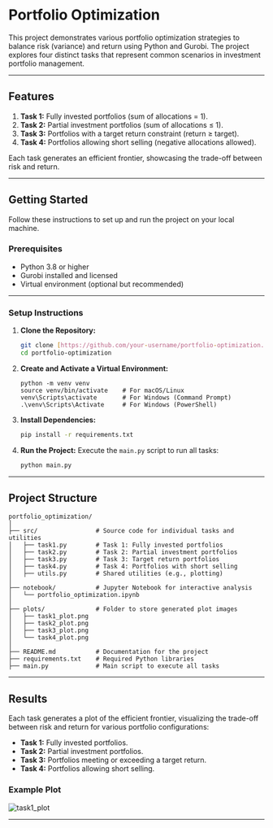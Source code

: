 
# **Portfolio Optimization**

This project demonstrates various portfolio optimization strategies to balance risk (variance) and return using Python and Gurobi. The project explores four distinct tasks that represent common scenarios in investment portfolio management.

---

## **Features**
1. **Task 1:** Fully invested portfolios (sum of allocations = 1).
2. **Task 2:** Partial investment portfolios (sum of allocations ≤ 1).
3. **Task 3:** Portfolios with a target return constraint (return ≥ target).
4. **Task 4:** Portfolios allowing short selling (negative allocations allowed).

Each task generates an efficient frontier, showcasing the trade-off between risk and return.

---

## **Getting Started**

Follow these instructions to set up and run the project on your local machine.

### **Prerequisites**
- Python 3.8 or higher
- Gurobi installed and licensed
- Virtual environment (optional but recommended)

---

### **Setup Instructions**

1. **Clone the Repository:**
   ```bash
   git clone [https://github.com/your-username/portfolio-optimization.git](https://github.com/melekkuru/portfolio_optimization)
   cd portfolio-optimization
   ```

2. **Create and Activate a Virtual Environment:**
    ```
    python -m venv venv
   source venv/bin/activate    # For macOS/Linux
   venv\Scripts\activate       # For Windows (Command Prompt)
   .\venv\Scripts\Activate     # For Windows (PowerShell)
    ```

3. **Install Dependencies:**
   ```bash
   pip install -r requirements.txt
   ```

4. **Run the Project:**
   Execute the `main.py` script to run all tasks:
   ```bash
   python main.py
   ```

---

## **Project Structure**

```
portfolio_optimization/
│
├── src/                # Source code for individual tasks and utilities
│   ├── task1.py        # Task 1: Fully invested portfolios
│   ├── task2.py        # Task 2: Partial investment portfolios
│   ├── task3.py        # Task 3: Target return portfolios
│   ├── task4.py        # Task 4: Portfolios with short selling
│   ├── utils.py        # Shared utilities (e.g., plotting)
│
├── notebook/           # Jupyter Notebook for interactive analysis
│   └── portfolio_optimization.ipynb
│
├── plots/              # Folder to store generated plot images
│   ├── task1_plot.png
│   ├── task2_plot.png
│   ├── task3_plot.png
│   └── task4_plot.png
│
├── README.md           # Documentation for the project
├── requirements.txt    # Required Python libraries
├── main.py             # Main script to execute all tasks
```

---

## **Results**

Each task generates a plot of the efficient frontier, visualizing the trade-off between risk and return for various portfolio configurations:
- **Task 1:** Fully invested portfolios.
- **Task 2:** Partial investment portfolios.
- **Task 3:** Portfolios meeting or exceeding a target return.
- **Task 4:** Portfolios allowing short selling.

### **Example Plot**
![task1_plot](https://github.com/user-attachments/assets/f8544705-b1f8-42ad-9ee4-b3ccfc2963b5)


---

